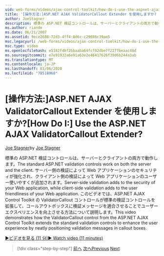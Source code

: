 ```yaml
---
uid: web-forms/videos/ajax-control-toolkit/how-do-i-use-the-aspnet-ajax-validatorcallout-extender
title: '[操作方法:]ASP.NET AJAX ValidatorCallout Extender を使用しますか? | Microsoft Docs'
author: JoeStagner
description: 標準の ASP.NET 検証コントロールは、サーバーとクライアントの両方で動作します。 サーバー側の検証によって、Web アプリケーションのセキュリティが強化されます。
ms.author: riande
ms.date: 06/21/2007
ms.assetid: 9ece2688-72d3-4ff4-8d6c-c29698c39ae5
msc.legacyurl: /web-forms/videos/ajax-control-toolkit/how-do-i-use-the-aspnet-ajax-validatorcallout-extender
msc.type: video
ms.openlocfilehash: e5182f4bf2bbaaba64fcf02dbe7f2277beaac48d
ms.sourcegitcommit: e7e91932a6e91a63e2e46417626f39d6b244a3ab
ms.translationtype: MT
ms.contentlocale: ja-JP
ms.lasthandoff: 03/06/2020
ms.locfileid: "78518968"
---
```

# <a name="how-do-i-use-the-aspnet-ajax-validatorcallout-extender"></a><span data-ttu-id="275bb-105">[操作方法:]ASP.NET AJAX ValidatorCallout Extender を使用しますか?</span><span class="sxs-lookup"><span data-stu-id="275bb-105">[How Do I:] Use the ASP.NET AJAX ValidatorCallout Extender?</span></span>

<span data-ttu-id="275bb-106">[Joe Stagner](https://github.com/JoeStagner)</span><span class="sxs-lookup"><span data-stu-id="275bb-106">by [Joe Stagner](https://github.com/JoeStagner)</span></span>

<span data-ttu-id="275bb-107">標準の ASP.NET 検証コントロールは、サーバーとクライアントの両方で動作します。</span><span class="sxs-lookup"><span data-stu-id="275bb-107">The standard ASP.NET validation controls work on both the server and the client.</span></span> <span data-ttu-id="275bb-108">サーバー側の検証によって Web アプリケーションのセキュリティが強化され、クライアント側の検証によって Web アプリケーションのユーザー使いやすくが追加されます。</span><span class="sxs-lookup"><span data-stu-id="275bb-108">Server-side validation adds to the security of your Web application, while client-side validation adds to the user friendliness of your Web application.</span></span> <span data-ttu-id="275bb-109">このビデオでは、ASP.NET AJAX Control Toolkit の ValidatorCallout コントロールが標準の検証コントロールを拡張して、コールアウトボックスに検証メッセージを適合させることでユーザーエクスペリエンスを向上させる方法について説明します。</span><span class="sxs-lookup"><span data-stu-id="275bb-109">This video demonstrates how the ValidatorCallout control from the ASP.NET AJAX Control Toolkit extends the standard validation controls to enhance the user experience by neatly positioning validation messages in callout boxes.</span></span>

[<span data-ttu-id="275bb-110">&#9654;ビデオを見る (11 分)</span><span class="sxs-lookup"><span data-stu-id="275bb-110">&#9654; Watch video (11 minutes)</span></span>](https://channel9.msdn.com/Blogs/ASP-NET-Site-Videos/how-do-i-use-the-aspnet-ajax-validatorcallout-extender)

> [!div class="step-by-step"]
> <span data-ttu-id="275bb-111">[前へ](how-do-i-use-the-numericupdown-extender-control.md)
> [次へ](how-do-i-use-the-aspnet-ajax-resizablecontrol-extender.md)</span><span class="sxs-lookup"><span data-stu-id="275bb-111">[Previous](how-do-i-use-the-numericupdown-extender-control.md)
[Next](how-do-i-use-the-aspnet-ajax-resizablecontrol-extender.md)</span></span>
